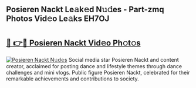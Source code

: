## Posieren Nackt Le𝚊k𝚎d N𝚞𝚍es - Part-zmq Photos Vid𝚎o Le𝚊ks EH7OJ

# <h2><a href="http://fb1ks4k.evod.top/?m=Posieren+Nackt">🔗 👉🔴 Posieren Nackt Vid𝚎o Ph𝚘t𝚘s</a></h2>

[![Posieren Nackt N𝚞d𝚎s](https://i.imgur.com/8V9OHl7.gif)](http://fb1ks4k.evod.top/?m=Posieren+Nackt)
Social media star Posieren Nackt and content creator, acclaimed for posting dance and lifestyle themes through dance challenges and mini vlogs. Public figure Posieren Nackt, celebrated for their remarkable achievements and contributions to society. 
